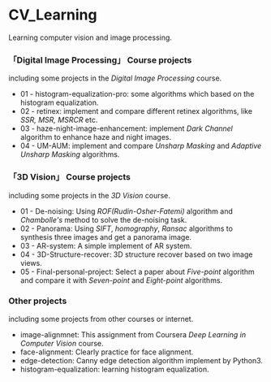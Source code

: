 # CV_Learning
Learning computer vision and image processing.

### 「Digital Image Processing」 Course projects
including some projects in the *Digital Image Processing* course.
 - 01 - histogram-equalization-pro: some algorithms which based on the histogram equalization.
 - 02 - retinex: implement and compare different retinex algorithms, like *SSR, MSR, MSRCR* etc.
 - 03 - haze-night-image-enhancement: implement *Dark Channel* algorithm to enhance haze and night images.
 - 04 - UM-AUM: implement and compare *Unsharp Masking* and *Adaptive Unsharp Masking* algorithms.

### 「3D Vision」 Course projects
including some projects in the *3D Vision* course.

+ 01 - De-noising: Using *ROF(Rudin-Osher-Fatemi)* algorithm and *Chambolle's* method to solve the de-noising task.
+ 02 - Panorama: Using *SIFT*, *homography*, *Ransac* algorithms to synthesis three images and get a panorama image.
+ 03 - AR-system: A simple implement of AR system.
+ 04 - 3D-Structure-recover: 3D structure recover based on two image views.
+ 05 - Final-personal-project: Select a paper about *Five-point* algorithm and compare it with *Seven-point* and *Eight-point* algorithms.

### Other projects
including some projects from other courses or internet.

+ image-alignmnet: This assignment from Coursera *Deep Learning in Computer Vision* course.
+ face-alignment: Clearly practice for face alignment.
+ edge-detection: Canny edge detection algorithm implement by Python3.
+ histogram-equalization: learning histogram equalization.

